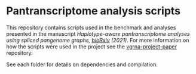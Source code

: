 # Pantranscriptome analysis scripts
This repository contains scripts used in the benchmark and analyses presented in the manuscript *Haplotype-aware pantranscriptome analyses using spliced pangenome graphs, [bioRxiv](https://doi.org/10.1101/2021.03.26.437240) (2021)*. For more information on how the scripts were used in the project see the [vgrna-project-paper](https://github.com/jonassibbesen/vgrna-project-paper) repository. 

See each folder for details on dependencies and compilation.

